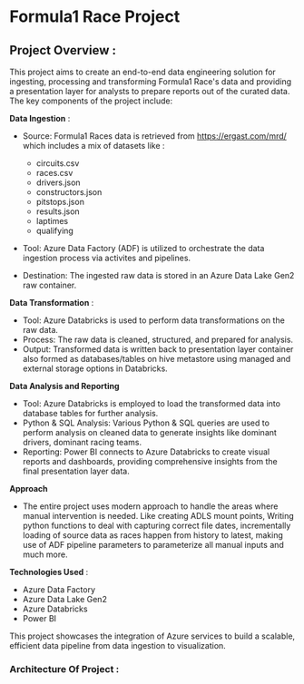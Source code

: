 # Formula1 Race Project

## Project Overview :
This project aims to create an end-to-end data engineering solution for ingesting, processing and transforming Formula1 Race's data and providing a presentation layer for analysts to prepare reports out of the curated data. The key components of the project include:

**Data Ingestion** :
    
   - Source: Formula1 Races data is retrieved from https://ergast.com/mrd/ which includes a mix of datasets like :
     - circuits.csv
     - races.csv
     - drivers.json
     - constructors.json
     - pitstops.json
     - results.json
     - laptimes
     - qualifying
       
   - Tool: Azure Data Factory (ADF) is utilized to orchestrate the data ingestion process via activites and pipelines.
   - Destination: The ingested raw data is stored in an Azure Data Lake Gen2 raw container.
    
**Data Transformation** :
    
   - Tool: Azure Databricks is used to perform data transformations on the raw data.
   - Process: The raw data is cleaned, structured, and prepared for analysis.
   - Output: Transformed data is written back to presentation layer container also formed as databases/tables on hive metastore using managed and external storage options in Databricks.
    
**Data Analysis and Reporting**
   - Tool: Azure Databricks is employed to load the transformed data into database tables for further analysis.
   - Python & SQL Analysis: Various Python & SQL queries are used to perform analysis on cleaned data to generate insights like dominant drivers, dominant racing teams.
   - Reporting: Power BI connects to Azure Databricks to create visual reports and dashboards, providing comprehensive insights from the final presentation layer data.

**Approach**
  - The entire project uses modern approach to handle the areas where manual intervention is needed. Like creating ADLS mount points, Writing python functions to deal with capturing correct file dates, incrementally loading of source data as races happen from history to latest, making use of ADF pipeline parameters to parameterize all manual inputs and much more.
     
**Technologies Used** :
   - Azure Data Factory
   - Azure Data Lake Gen2
   - Azure Databricks
   - Power BI

This project showcases the integration of Azure services to build a scalable, efficient data pipeline from data ingestion to visualization.

### Architecture Of Project : 
